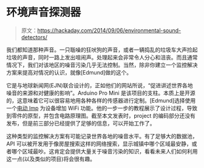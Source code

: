 # 环境声音探测器

> 原文：<https://hackaday.com/2014/09/06/environmental-sound-detectors/>

我们都知道那种声音。一只聒噪的狂吠狗的声音，或者一辆捣乱的垃圾车大声捡起垃圾的声音，同时一路上发出喧闹声。处理起来会非常令人分心和沮丧。而且通常情况下，我们对该地区的噪音污染几乎无法控制。当然，除非你建立一个监控解决方案来提高对情况的认识，就像[Edmund]做的这个。

它是与地球新闻网(EJN)联合设计的，正如他们的网站所说，“促进讲述世界各地噪音的来源和对健康的影响”。Arduino Pro Mini 是该项目的支柱。本质上是开源的，这意味着它可以很容易地用各种各样的传感器进行定制。[Edmund]选择使用一个[电动 Imp](https://www.sparkfun.com/products/11395) 为设备增加 WiFi 功能。他的一步一步的教程展示了设计过程，导致到零件的原型，并包含电路原理图。截至本文发表时，project 的编码部分还没有发布，但是前三部分已经提供了足够的信息，可以开始工作了。

这种类型的监控解决方案有可能记录世界各地的噪音水平。有了足够大的数据池，API 可以被开发用于像房屋搜索这样的网络搜索，显示城镇中哪个区域最安静，或者哪个区域最吵。这肯定会提供大量关于噪音污染的知识，看看未来人们如何利用这一点(以及类似的项目)将会很有趣。